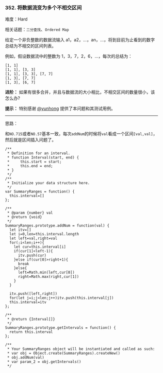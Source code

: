 ### 352. 将数据流变为多个不相交区间

难度：Hard

相关话题：`二分查找`、`Ordered Map`

给定一个非负整数的数据流输入 a1，a2，&hellip;，an，&hellip;，将到目前为止看到的数字总结为不相交的区间列表。



例如，假设数据流中的整数为 1，3，7，2，6，&hellip;，每次的总结为：





```
[1, 1]
[1, 1], [3, 3]
[1, 1], [3, 3], [7, 7]
[1, 3], [7, 7]
[1, 3], [6, 7]

```






**进阶：** 
如果有很多合并，并且与数据流的大小相比，不相交区间的数量很小，该怎么办?



**提示：** 
特别感谢 [@yunhong](https://discuss.leetcode.com/user/yunhong)
 提供了本问题和其测试用例。




-----

思路：

和`NO.715`或者`NO.57`基本一致，每次`addNum`的时候将`val`看成一个区间`[val,val]`，然后就是区间插入问题了。


```
/**
 * Definition for an interval.
 * function Interval(start, end) {
 *     this.start = start;
 *     this.end = end;
 * }
 */
/**
 * Initialize your data structure here.
 */
var SummaryRanges = function() {
  this.interval=[]
};

/** 
 * @param {number} val
 * @return {void}
 */
SummaryRanges.prototype.addNum = function(val) {
  let itv=[]
  let i=0,len=this.interval.length
  let left=val,right=val
  for(;i<len;i++){
    let cur=this.interval[i]
    if(cur[1]<left-1){
      itv.push(cur)
    }else if(cur[0]>right+1){
      break
    }else{
      left=Math.min(left,cur[0])
      right=Math.max(right,cur[1])
    }
  }
  
  itv.push([left,right])
  for(let j=i;j<len;j++)itv.push(this.interval[j])
  this.interval=itv
};

/**
 * @return {Interval[]}
 */
SummaryRanges.prototype.getIntervals = function() {
  return this.interval
};

/** 
 * Your SummaryRanges object will be instantiated and called as such:
 * var obj = Object.create(SummaryRanges).createNew()
 * obj.addNum(val)
 * var param_2 = obj.getIntervals()
 */



```

